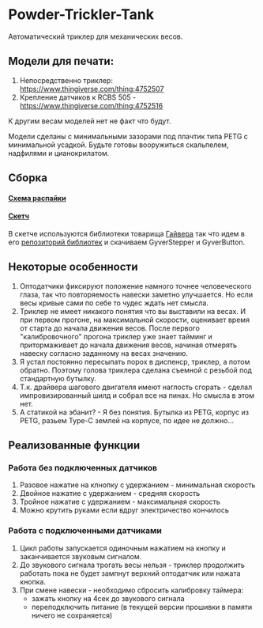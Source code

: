 # Powder-Trickler-Tank
Автоматический триклер для механических весов.

## Модели для печати:

1. Непосредственно триклер: https://www.thingiverse.com/thing:4752507
2. Крепление датчиков к RCBS 505 - https://www.thingiverse.com/thing:4752516

К другим весам моделей нет не факт что будут.

Модели сделаны с минимальными зазорами под плачтик типа PETG с минимальной усадкой.
Будьте готовы вооружиться скальпелем, надфилями и цианокрилатом.

## Сборка 

#### [Схема распайки](https://github.com/fenofun/Powder-Trickler-Tank/blob/main/Scheme/Scheme.png)
#### [Скетч](https://github.com/fenofun/Powder-Trickler-Tank/blob/main/frimware/Trickler_Tank.ino)

В скетче используются библиотеки товарища [Гайвера](https://github.com/AlexGyver) так что идем в его [репозиторий библиотек](https://github.com/AlexGyver/GyverLibs) и скачиваем GyverStepper и GyverButton.  


## Некоторые особенности

1. Оптодатчики фиксируют положение намного точнее человеческого глаза, так что повторяемость навески заметно улучшается.
Но если весы кривые сами по себе то чудес ждать нет смысла. 
2. Триклер не имеет никакого понятия что вы выставили на весах. И при первом прогоне, на максимальной скорости, оценивает время от старта до начала движения весов.
После первого "калибровочного" прогона триклер уже знает тайминг и притормаживает до начала движения весов, начиная отмерять навеску согласно заданному на весах значению.
3. Я устал постоянно пересыпать порох в диспенср, триклер, а потом обратно. Поэтому голова триклера сделана съемной с резьбой под стандартную бутылку. 
4. Т.к. драйвера шагового двигателя имеют наглость сгорать - сделал импровизированный шилд и собрал все на пинах. Но смысла в этом нет.
5. А статикой на эбанит? - Я без понятия. Бутылка из PETG, корпус из PETG, разьем Type-C землей на корпусе, по идее не должно...

## Реализованные функции

### Работа без подключенных датчиков 
 1. Разовое нажатие на клнопку с удержанием - минимальная скорость 
 2. Двойное нажатие с удержанием - средняя скорость 
 3. Тройное нажатие с удержанием - максимальная скорость
 4. Можно крутить руками если вдруг электричество кончилось

### Работа с подключенными датчиками
 1. Цикл работы запускается одиночным нажатием на кнопку и заканчивается звуковым сигналом. 
 2. До звукового сигнала трогать весы нельзя - триклер продолжить работать пока не будет зампнут верхний оптодатчик или нажата кнопка.
 3. При смене навески - необходимо сбросить калибровку таймера:
      - зажать кнопку на 4сек до звукового сигнала
      - переподключить питание (в текущей версии прошивки в памяти ничего не сохраняется) 
      


